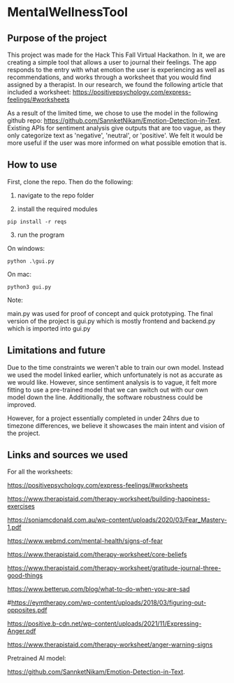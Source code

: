 # MentalWellnessTool

## Purpose of the project

This project was made for the Hack This Fall Virtual Hackathon. In it, we are creating a simple tool that allows a user to journal their feelings. The app responds to the entry with what emotion the user is experiencing as well as recommendations, and works through a worksheet that you would find assigned by a therapist. In our research, we found the following article that included a worksheet: https://positivepsychology.com/express-feelings/#worksheets

As a result of the limited time, we chose to use the model in the following github repo: https://github.com/SannketNikam/Emotion-Detection-in-Text. Existing APIs for sentiment analysis give outputs that are too vague, as they only categorize text as 'negative', 'neutral', or 'positive'. We felt it would be more useful if the user was more informed on what possible emotion that is. 

## How to use

First, clone the repo. Then do the following:

1. navigate to the repo folder

2. install the required modules

```pip install -r reqs```

3. run the program

On windows:

```python .\gui.py```

On mac:

```python3 gui.py```


Note:

main.py was used for proof of concept and quick prototyping. The final version of the project is gui.py which is mostly frontend and backend.py which is imported into gui.py

## Limitations and future

Due to the time constraints we weren't able to train our own model. Instead we used the model linked earlier, which unfortunately is not as accurate as we would like. However, since sentiment analysis is to vague, it felt more fitting to use a pre-trained model that we can switch out with our own model down the line. Additionally, the software robustness could be improved. 

However, for a project essentially completed in under 24hrs due to timezone differences, we believe it showcases the main intent and vision of the project.

## Links and sources we used

For all the worksheets:

https://positivepsychology.com/express-feelings/#worksheets 

https://www.therapistaid.com/therapy-worksheet/building-happiness-exercises

https://soniamcdonald.com.au/wp-content/uploads/2020/03/Fear_Mastery-1.pdf

https://www.webmd.com/mental-health/signs-of-fear

https://www.therapistaid.com/therapy-worksheet/core-beliefs

https://www.therapistaid.com/therapy-worksheet/gratitude-journal-three-good-things

https://www.betterup.com/blog/what-to-do-when-you-are-sad

#https://eymtherapy.com/wp-content/uploads/2018/03/figuring-out-opposites.pdf

https://positive.b-cdn.net/wp-content/uploads/2021/11/Expressing-Anger.pdf

https://www.therapistaid.com/therapy-worksheet/anger-warning-signs



Pretrained AI model:

https://github.com/SannketNikam/Emotion-Detection-in-Text. 


